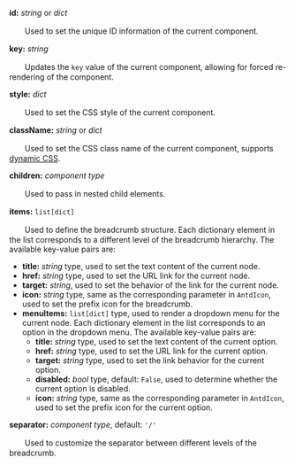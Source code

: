 **id:** *string* or *dict*

　　Used to set the unique ID information of the current component.

**key:** *string*

　　Updates the `key` value of the current component, allowing for forced re-rendering of the component.

**style:** *dict*

　　Used to set the CSS style of the current component.

**className:** *string* or *dict*

　　Used to set the CSS class name of the current component, supports [dynamic CSS](/advanced-classname).

**children:** *component type*

　　Used to pass in nested child elements.

**items:** `list[dict]`

　　Used to define the breadcrumb structure. Each dictionary element in the list corresponds to a different level of the breadcrumb hierarchy. The available key-value pairs are:

- **title:** *string* type, used to set the text content of the current node.
- **href:** *string* type, used to set the URL link for the current node.
- **target:** *string*, used to set the behavior of the link for the current node.
- **icon:** *string* type, same as the corresponding parameter in `AntdIcon`, used to set the prefix icon for the breadcrumb.
- **menuItems:** `list[dict]` type, used to render a dropdown menu for the current node. Each dictionary element in the list corresponds to an option in the dropdown menu. The available key-value pairs are:
  - **title:** *string* type, used to set the text content of the current option.
  - **href:** *string* type, used to set the URL link for the current option.
  - **target:** *string* type, used to set the link behavior for the current option.
  - **disabled:** *bool* type, default: `False`, used to determine whether the current option is disabled.
  - **icon:** *string* type, same as the corresponding parameter in `AntdIcon`, used to set the prefix icon for the current option.

**separator:** *component type*, default: `'/'`

　　Used to customize the separator between different levels of the breadcrumb.